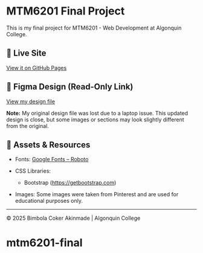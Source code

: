 # MTM6201 Final Project

This is my final project for MTM6201 - Web Development at Algonquin College.

## 🔗 Live Site
[View it on GitHub Pages](https://akin0104.github.io/mtm6201-final/)

## 📐 Figma Design (Read-Only Link)
[View my design file](https://www.figma.com/design/D2Khj22HkLmqWpofAuQ8xl/high-felity-wireframes?node-id=70-1814&t=GgUUtmsQEjt13Jh1-1)

**Note:** My original design file was lost due to a laptop issue. This updated design is close, but some images or sections may look slightly different from the original.

## 📁 Assets & Resources
- Fonts: [Google Fonts – Roboto](https://fonts.google.com/specimen/Roboto)

- CSS Libraries:
  - Bootstrap (https://getbootstrap.com)
    
- Images: Some images were taken from Pinterest and are used for educational purposes only.

---

© 2025 Bimbola Coker Akinmade | Algonquin College
# mtm6201-final
